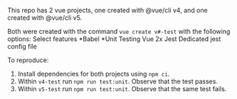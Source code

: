 This repo has 2 vue projects, one created with @vue/cli v4, and one created with @vue/cli v5.

Both were created with the command `vue create v#-test` with the following options:
Select features *Babel *Unit Testing
Vue 2x
Jest
Dedicated jest config file

To reproduce:

1. Install dependencies for both projects using `npm ci`.
1. Within `v4-test` run `npm run test:unit`. Observe that the test passes.
1. Within `v5-test` run `npm run test:unit`. Observe that the same test fails.